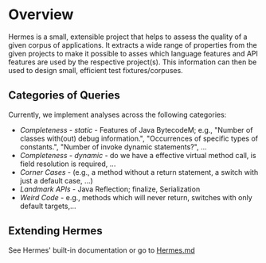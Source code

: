 # Overview
Hermes is a small, extensible project that helps to assess the quality of a given corpus of applications. It extracts a wide range of properties from the given projects to make it possible to asses which language features and API features are used by the respective project(s). This information can then be used to design small, efficient test fixtures/corpuses.


## Categories of Queries
Currently, we implement analyses across the following categories:

 - *Completeness - static* - Features of Java BytecodeM; e.g., "Number of classes with(out) debug information.", "Occurrences of specific types of constants.", "Number of invoke dynamic statements?", ...
 - *Completeness - dynamic* - do we have a effective virtual method call, is field resolution is required, ...
 - *Corner Cases* - (e.g., a method without a return statement, a switch with just a default case, ...)
 - *Landmark APIs* - Java Reflection; finalize, Serialization
 - *Weird Code* - e.g., methods which will never return, switches with only default targets,...

## Extending Hermes
See Hermes' built-in documentation or go to [Hermes.md](https://bitbucket.org/delors/opal/src/HEAD/src/docs/Hermes.md?at=master&fileviewer=file-view-default)
